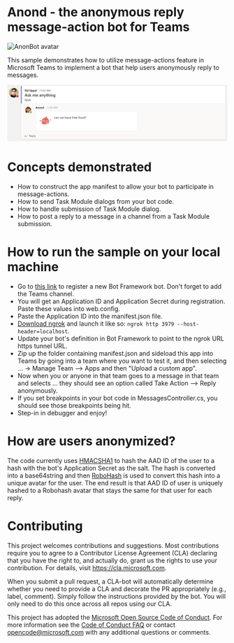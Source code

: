 # Anond - the anonymous reply message-action bot for Teams

![AnonBot avatar](https://bot-framework.azureedge.net/bot-icons-v1/bot_1Wm2f59z7653Cfs6jH5WDDop7QRFMf292GDlCdYDr7GqAGVc.png)

This sample demonstrates how to utilize message-actions feature in Microsoft Teams to implement a bot that help users anonymously reply to messages.

![AnonBot avatar](BotFiles/AnondScreen.png)

# Concepts demonstrated
* How to construct the app manifest to allow your bot to participate in message-actions.
* How to send Task Module dialogs from your bot code.
* How to handle submission of Task Module dialog.
* How to post a reply to a message in a channel from a Task Module submission.

# How to run the sample on your local machine
* Go to [this link](https://docs.microsoft.com/en-us/microsoftteams/platform/concepts/bots/bots-create) to register a new Bot Framework bot. Don't forget to add the Teams channel.
* You will get an Application ID and Application Secret during registration. Paste these values into web.config.
* Paste the Application ID into the manifest.json file.
* [Download ngrok](https://ngrok.com/download) and launch it like so: ```ngrok http 3979 --host-header=localhost```.
* Update your bot's definition in Bot Framework to point to the ngrok URL https tunnel URL.
* Zip up the folder containing manifest.json and sideload this app into Teams by going into a team where you want to test it, and then selecting ... -> Manage Team --> Apps and then "Upload a custom app".
* Now when you or anyone in that team goes to a message in that team and selects ... they should see an option called Take Action --> Reply anonymously.
* If you set breakpoints in your bot code in MessagesController.cs, you should see those breakpoints being hit.
* Step-in in debugger and enjoy!

# How are users anonymized?
The code currently uses [HMACSHA1](https://docs.microsoft.com/en-us/dotnet/api/system.security.cryptography.rfc2898derivebytes?view=netframework-4.7.2) to hash the AAD ID of the user to a hash with the bot's Application Secret as the salt. The hash is converted into a base64string and then [RoboHash](https://robohash.org/) is used to convert this hash into a unique avatar for the user. The end result is that AAD ID of user is uniquely hashed to a Robohash avatar that stays the same for that user for each reply.

# Contributing

This project welcomes contributions and suggestions.  Most contributions require you to agree to a
Contributor License Agreement (CLA) declaring that you have the right to, and actually do, grant us
the rights to use your contribution. For details, visit https://cla.microsoft.com.

When you submit a pull request, a CLA-bot will automatically determine whether you need to provide
a CLA and decorate the PR appropriately (e.g., label, comment). Simply follow the instructions
provided by the bot. You will only need to do this once across all repos using our CLA.

This project has adopted the [Microsoft Open Source Code of Conduct](https://opensource.microsoft.com/codeofconduct/).
For more information see the [Code of Conduct FAQ](https://opensource.microsoft.com/codeofconduct/faq/) or
contact [opencode@microsoft.com](mailto:opencode@microsoft.com) with any additional questions or comments.
